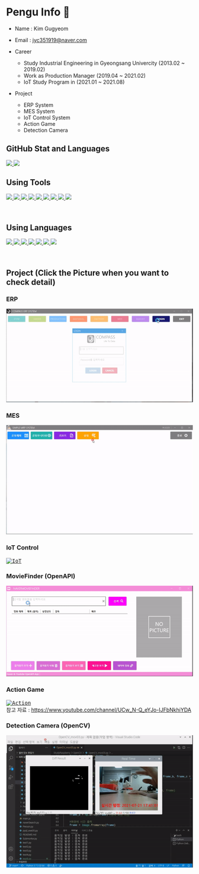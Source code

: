 
# Pengu Info :speech_balloon:

- Name : Kim Gugyeom
- Email : jyc351919@naver.com

- Career
  - Study Industrial Engineering in Gyeongsang Univercity (2013.02 ~ 2019.02)
  - Work as Production Manager (2019.04 ~ 2021.02)
  - IoT Study Program in (2021.01 ~ 2021.08)
- Project
  - ERP System
  - MES System
  - IoT Control System
  - Action Game
  - Detection Camera

## GitHub Stat and Languages
<p align='left'>
  <a href="https://github.com/kg4543">
    <img src="https://github-readme-stats.vercel.app/api?username=kg4543&theme=onedark&show_icons=true"/>
    <img src="https://github-readme-stats.vercel.app/api/top-langs/?username=kg4543&theme=onedark&layout=compact"/>
  </a>
</p>

## Using Tools
<p align='left'>
  <a href="https://github.com/kg4543">
    <img height="40" src="https://img.icons8.com/color/48/000000/visual-studio-2019.png">
    <img height="40" src="https://img.icons8.com/fluent/48/000000/visual-studio-code-2019.png">
    <img height="40" src="https://d1jnx9ba8s6j9r.cloudfront.net/blog/wp-content/uploads/2019/10/logo.png">
    <img height="40" src="https://img.icons8.com/color/48/000000/raspberry-pi.png">
    <img height="40" src="https://upload.wikimedia.org/wikipedia/commons/b/b6/PuTTY_icon_128px.png">
    <img height="40" src="https://mosquitto.org/stickers/mosquitto-mono.png">
    <img height="40" src="https://img.icons8.com/fluent/48/000000/vmware-workstation-player.png">
    <img height="40" src="https://taiwebs.com/upload/icons/vnc-connect-enterprise220-220.png">   
    <img src="https://img.icons8.com/fluent/48/000000/unity.png"/>
  </a>
</p>
<br/>

## Using Languages
<p align='left'>
  <a href="https://github.com/kg4543">
    <img src="https://img.icons8.com/color/48/000000/c-programming.png"/>
    <img src="https://img.icons8.com/color/48/000000/c-plus-plus-logo.png"/>
    <img src="https://img.icons8.com/color/50/000000/c-sharp-logo.png"/>
    <img src="https://img.icons8.com/color/48/000000/python--v1.png"/>
    <img src="https://img.icons8.com/color/48/000000/html-5--v1.png"/>
    <img src="https://img.icons8.com/color/48/000000/css3.png"/>
    <img src="https://img.icons8.com/ios-filled/50/000000/javascript-logo.png"/>
  </a>
</p>

<br/>

## Project (Click the Picture when you want to check detail)
### ERP </br>
<kbd>[![ERP](/Capture/ERP.gif "ERP")](https://github.com/kg4543/MiniProject_ERP)</kbd> </br>
### MES </br>
<kbd>[![MES](/Capture/MES.gif "MES")](https://github.com/kg4543/MiniProject_SimpleMES)</kbd> </br>
### IoT Control </br>
<kbd>[![IoT](/Capture/IoT_Control.gif "IoT")](https://github.com/kg4543/StudyRaspberry/tree/main/IoT%20contloer)</kbd> </br>
### MovieFinder (OpenAPI) </br>
<kbd>[![Movie](/Capture/Movie.gif "Movie")](https://github.com/kg4543/StudyDesktopApp/tree/main/WPFApp/WpfMiniProject)</kbd> </br>
### Action Game </br>
<kbd>[![Action](/Capture/Action.gif "Action")](https://github.com/kg4543/StudyUnity/tree/main/Action_Game)</kbd> </br>
참고 자료 : https://www.youtube.com/channel/UCw_N-Q_eYJo-IJFbNkhiYDA </br>
### Detection Camera (OpenCV)
<kbd>[![CAM](/Capture/Cam_Move.gif "CAM")](https://github.com/kg4543/StudyRaspberry/blob/main/OpenCV/OpenCV_mov03.py)</kbd> </br>


